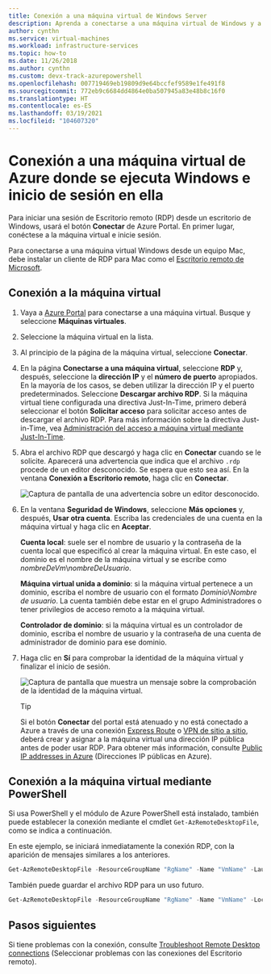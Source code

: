 ```yaml
---
title: Conexión a una máquina virtual de Windows Server
description: Aprenda a conectarse a una máquina virtual de Windows y a iniciar sesión en ella mediante Azure Portal y el modelo de implementación de Resource Manager.
author: cynthn
ms.service: virtual-machines
ms.workload: infrastructure-services
ms.topic: how-to
ms.date: 11/26/2018
ms.author: cynthn
ms.custom: devx-track-azurepowershell
ms.openlocfilehash: 007719469eb19809d9e64bccfef9589e1fe491f8
ms.sourcegitcommit: 772eb9c6684dd4864e0ba507945a83e48b8c16f0
ms.translationtype: HT
ms.contentlocale: es-ES
ms.lasthandoff: 03/19/2021
ms.locfileid: "104607320"
---
```

# <a name="how-to-connect-and-sign-on-to-an-azure-virtual-machine-running-windows"></a>Conexión a una máquina virtual de Azure donde se ejecuta Windows e inicio de sesión en ella
Para iniciar una sesión de Escritorio remoto (RDP) desde un escritorio de Windows, usará el botón **Conectar** de Azure Portal. En primer lugar, conéctese a la máquina virtual e inicie sesión.

Para conectarse a una máquina virtual Windows desde un equipo Mac, debe instalar un cliente de RDP para Mac como el [Escritorio remoto de Microsoft](https://aka.ms/rdmac).

## <a name="connect-to-the-virtual-machine"></a>Conexión a la máquina virtual
1. Vaya a [Azure Portal](https://portal.azure.com/) para conectarse a una máquina virtual. Busque y seleccione **Máquinas virtuales**.
2. Seleccione la máquina virtual en la lista.
3. Al principio de la página de la máquina virtual, seleccione **Conectar**.
4. En la página **Conectarse a una máquina virtual**, seleccione **RDP** y, después, seleccione la **dirección IP** y el **número de puerto** apropiados. En la mayoría de los casos, se deben utilizar la dirección IP y el puerto predeterminados. Seleccione **Descargar archivo RDP**. Si la máquina virtual tiene configurada una directiva Just-In-Time, primero deberá seleccionar el botón **Solicitar acceso** para solicitar acceso antes de descargar el archivo RDP. Para más información sobre la directiva Just-in-Time, vea [Administración del acceso a máquina virtual mediante Just-In-Time](../../security-center/security-center-just-in-time.md).
5. Abra el archivo RDP que descargó y haga clic en **Conectar** cuando se le solicite. Aparecerá una advertencia que indica que el archivo `.rdp` procede de un editor desconocido. Se espera que esto sea así. En la ventana **Conexión a Escritorio remoto**, haga clic en **Conectar**.
   
    ![Captura de pantalla de una advertencia sobre un editor desconocido.](./media/connect-logon/rdp-warn.png)
3. En la ventana **Seguridad de Windows**, seleccione **Más opciones** y, después, **Usar otra cuenta**. Escriba las credenciales de una cuenta en la máquina virtual y haga clic en **Aceptar**.
   
     **Cuenta local**: suele ser el nombre de usuario y la contraseña de la cuenta local que especificó al crear la máquina virtual. En este caso, el dominio es el nombre de la máquina virtual y se escribe como *nombreDeVm*&#92;*nombreDeUsuario*.  
   
    **Máquina virtual unida a dominio**: si la máquina virtual pertenece a un dominio, escriba el nombre de usuario con el formato *Dominio*&#92;*Nombre de usuario*. La cuenta también debe estar en el grupo Administradores o tener privilegios de acceso remoto a la máquina virtual.
   
    **Controlador de dominio**: si la máquina virtual es un controlador de dominio, escriba el nombre de usuario y la contraseña de una cuenta de administrador de dominio para ese dominio.
4. Haga clic en **Sí** para comprobar la identidad de la máquina virtual y finalizar el inicio de sesión.
   
   ![Captura de pantalla que muestra un mensaje sobre la comprobación de la identidad de la máquina virtual.](./media/connect-logon/cert-warning.png)


   > [!TIP]
   > Si el botón **Conectar** del portal está atenuado y no está conectado a Azure a través de una conexión [Express Route](../../expressroute/expressroute-introduction.md) o [VPN de sitio a sitio](../../vpn-gateway/tutorial-site-to-site-portal.md), deberá crear y asignar a la máquina virtual una dirección IP pública antes de poder usar RDP. Para obtener más información, consulte [Public IP addresses in Azure](../../virtual-network/public-ip-addresses.md) (Direcciones IP públicas en Azure).
   > 
   > 

## <a name="connect-to-the-virtual-machine-using-powershell"></a>Conexión a la máquina virtual mediante PowerShell

 

Si usa PowerShell y el módulo de Azure PowerShell está instalado, también puede establecer la conexión mediante el cmdlet `Get-AzRemoteDesktopFile`, como se indica a continuación.

En este ejemplo, se iniciará inmediatamente la conexión RDP, con la aparición de mensajes similares a los anteriores.

```powershell
Get-AzRemoteDesktopFile -ResourceGroupName "RgName" -Name "VmName" -Launch
```

También puede guardar el archivo RDP para un uso futuro.

```powershell
Get-AzRemoteDesktopFile -ResourceGroupName "RgName" -Name "VmName" -LocalPath "C:\Path\to\folder"
```

## <a name="next-steps"></a>Pasos siguientes
Si tiene problemas con la conexión, consulte [Troubleshoot Remote Desktop connections](/troubleshoot/azure/virtual-machines/troubleshoot-rdp-connection?toc=%2fazure%2fvirtual-machines%2fwindows%2ftoc.json) (Seleccionar problemas con las conexiones del Escritorio remoto).